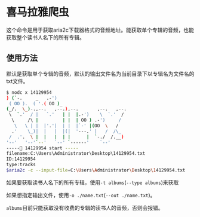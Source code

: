 # 喜马拉雅爬虫

这个命令是用于获取aria2c下载器格式的音频地址。能获取单个专辑的音频，也能获取整个读书人名下的所有专辑。

## 使用方法

默认是获取单个专辑的音频，默认的输出文件名为当前目录下以专辑名为文件名的txt文件。

```sh
$ nodc x 14129954
) (`-.     _   .-')
 ( OO ).  ( '.( OO )_
(_/.  \_)-.,--.   ,--.),--.       ,--.   ,--.
 \  `.'  / |   `.'   | |  |.-')    \  `.'  /
  \     /\ |         | |  | OO ) .-')     /
   \   \ | |  |'.'|  | |  |`-' |(OO  \   /
  .'    \_)|  |   |  |(|  '---.' |   /  /\_
 /  .'.  \ |  |   |  | |      |  `-./  /.__)
'--'   '--'`--'   `--' `------'    `--'
-----🐛 14129954 start -----
filename:C:\Users\Administrator\Desktop\14129954.txt
ID:14129954
type:tracks
$aria2c -c --input-file=C:\Users\Administrator\Desktop\14129954.txt
```

如果要获取读书人名下的所有专辑，使用`-t albums`(`--type albums`)来获取

如果想指定输出文件，使用`-o ./name.txt`(`--out ./name.txt`)。

`albums`目前只能获取没有收费的专辑的读书人的音频，否则会报错。
